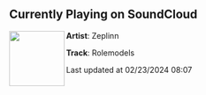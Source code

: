 ## Currently Playing on SoundCloud

[<img align="left" width="100" src="https://i1.sndcdn.com/artworks-L1jiwvEi2ttHp5Qp-WcYDxw-t500x500.jpg">](https://soundcloud.com/zeplinn/zeplinn-rolemodels)

**Artist**: Zeplinn 

**Track**: Rolemodels

Last updated at 02/23/2024 08:07
